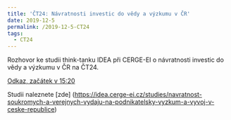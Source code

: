 ```yaml
---
title: 'ČT24: Návratnosti investic do vědy a výzkumu v ČR'
date: 2019-12-5
permalink: /2019-12-5-CT24
tags:
  - CT24
---
```


Rozhovor ke studii think-tanku IDEA při CERGE-EI o návratnosti investic do vědy a výzkumu v ČR na ČT24.

[Odkaz, začátek v 15:20](https://www.ceskatelevize.cz/porady/10101491767-studio-ct24/219411058321205/)

Studii naleznete 
[zde] (https://idea.cerge-ei.cz/studies/navratnost-soukromych-a-verejnych-vydaju-na-podnikatelsky-vyzkum-a-vyvoj-v-ceske-republice)
